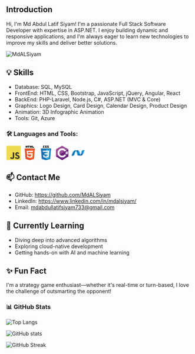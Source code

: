 ##  Introduction
  Hi, I'm Md Abdul Latif Siyam!
  I'm a passionate Full Stack Software Developer with expertise in ASP.NET. 
  I enjoy building dynamic and responsive applications, and I'm always eager to learn new technologies to improve my skills and deliver better solutions.

<p align="left"> <img src="https://komarev.com/ghpvc/?username=MdALSiyam&label=Profile%20views&color=0e75b6&style=flat" alt="MdALSiyam" /> </p>

## 💡 Skills
-  Database: SQL, MySQL
-  FrontEnd: HTML, CSS, Bootstrap, JavaScript, jQuery, Angular, React
-  BackEnd: PHP-Laravel, Node.js, C#, ASP.NET (MVC & Core)
-  Graphics: Logo Design, Card Design, Calendar Design, Product Design
-  Animation: 3D Infographic Animation
-  Tools: Git, Azure

### 🛠 Languages and Tools:
<p align="left"> 
  <img src="https://raw.githubusercontent.com/devicons/devicon/master/icons/javascript/javascript-original.svg" alt="javascript" width="40" height="40"/>
  <img src="https://raw.githubusercontent.com/devicons/devicon/master/icons/html5/html5-original-wordmark.svg" alt="html5" width="40" height="40"/> 
  <img src="https://raw.githubusercontent.com/devicons/devicon/master/icons/css3/css3-original-wordmark.svg" alt="css3" width="40" height="40"/>
  <img src="https://raw.githubusercontent.com/devicons/devicon/master/icons/csharp/csharp-original.svg" alt="csharp" width="40" height="40"/>
  <img src="https://raw.githubusercontent.com/devicons/devicon/master/icons/dot-net/dot-net-original.svg" alt="dotnet" width="40" height="40"/>
</p>

## 📫 Contact Me
-  GitHub:    https://github.com/MdALSiyam
-  LinkedIn:  https://www.linkedin.com/in/mdalsiyam/
-  Email:     mdabdullatifsiyam733@gmail.com

## 🌱 Currently Learning
-  Diving deep into advanced algorithms
-  Exploring cloud-native development
-  Getting hands-on with AI and machine learning

## ✨ Fun Fact
I'm a strategy game enthusiast—whether it's real-time or turn-based, I love the challenge of outsmarting the opponent!

### 📊 GitHub Stats

<p align="left">
  <img src="https://github-readme-stats.vercel.app/api/top-langs/?username=MdALSiyam&layout=compact&theme=default" alt="Top Langs"/>
</p>

<p align="left">
  <img src="https://github-readme-stats.vercel.app/api?username=MdALSiyam&show_icons=true&theme=default" alt="GitHub stats"/>
</p>

<p align="left">
  <img src="https://streak-stats.demolab.com?user=MdALSiyam&theme=default" alt="GitHub Streak"/>
</p>
